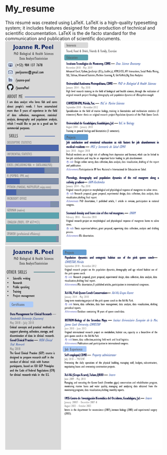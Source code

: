 # My_resume
This résumé was created using LaTeX.
LaTeX is a high-quality typesetting system; it includes features designed for the production of technical and scientific documentation. LaTeX is the de facto standard for the communication and publication of scientific documents. 
![](https://github.com/JoannePeel/My_resume/blob/master/Diapositiva1.PNG)
![](https://github.com/JoannePeel/My_resume/blob/master/Diapositiva2.PNG)
